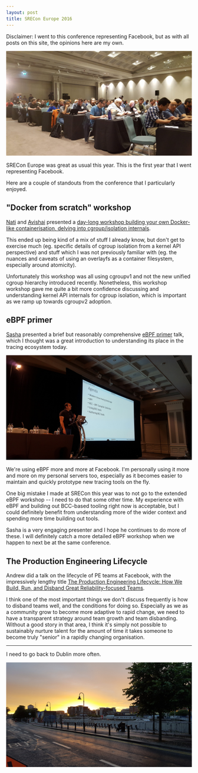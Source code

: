```yaml
---
layout: post
title: SRECon Europe 2016
---
```


Disclaimer: I went to this conference representing Facebook, but as with all
posts on this site, the opinions here are my own.

![Attendees at SRECon](/images/blog/srecon2016/rows.jpg)

SRECon Europe was great as usual this year. This is the first year that I went
representing Facebook.

Here are a couple of standouts from the conference that I particularly enjoyed.

## "Docker from scratch" workshop

[Nati](https://twitter.com/nocoot) and [Avishai](https://twitter.com/nukemberg)
presented a [day-long workshop building your own Docker-like containerisation,
delving into cgroup/isolation
internals](https://www.usenix.org/conference/srecon16europe/program/presentation/ish-shalom).

This ended up being kind of a mix of stuff I already know, but don't get to
exercise much (eg. specific details of cgroup isolation from a kernel API
perspective) and stuff which I was not previously familiar with (eg. the
nuances and caveats of using an overlayfs as a container filesystem, especially
around atomicity).

Unfortunately this workshop was all using cgroupv1 and not the new unified
cgroup hierarchy introduced recently. Nonetheless, this workshop workshop gave
me quite a bit more confidence discussing and understanding kernel API
internals for cgroup isolation, which is important as we ramp up towards
cgroupv2 adoption.

## eBPF primer

[Sasha](https://twitter.com/goldshtn) presented a brief but
reasonably comprehensive [eBPF
primer](https://srecon16europe.sched.org/event/7Vjv/the-next-linux-superpower-ebpf-primer')
talk, which I thought was a great introduction to understanding its place in
the tracing ecosystem today.

![Sasha talking about eBPF](/images/blog/srecon2016/ebpf.jpg)

We're using eBPF more and more at Facebook. I'm personally using it more and
more on my personal servers too, especially as it becomes easier to maintain
and quickly prototype new tracing tools on the fly.

One big mistake I made at SRECon this year was to not go to the extended eBPF
workshop -- I need to do that some other time. My experience with eBPF and
building out BCC-based tooling right now is acceptable, but I could definitely
benefit from understanding more of the wider context and spending more time
building out tools.

Sasha is a very engaging presenter and I hope he continues to do more of these.
I will definitely catch a more detailed eBPF workshop when we happen to next be
at the same conference.

## The Production Engineering Lifecycle

Andrew did a talk on the lifecycle of PE teams at Facebook, with the
impressively lengthy title [The Production Engineering Lifecycle: How We Build,
Run, and Disband Great Reliability-focused
Teams](https://www.usenix.org/conference/srecon16europe/program/presentation/ryan).

I think one of the most important things we don't discuss frequently is how to
disband teams well, and the conditions for doing so. Especially as we as a
community grow to become more adaptive to rapid change, we need to have a
transparent strategy around team growth and team disbanding. Without a good
story in that area, I think it's simply not possible to sustainably nurture
talent for the amount of time it takes someone to become truly "senior" in a
rapidly changing organisation.

---

I need to go back to Dublin more often.

![Dublin sunset](/images/blog/srecon2016/sunset.jpg)
